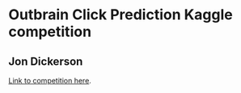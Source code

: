 # Outbrain Click Prediction Kaggle competition
## Jon Dickerson

[Link to competition here](https://www.kaggle.com/c/outbrain-click-prediction).
